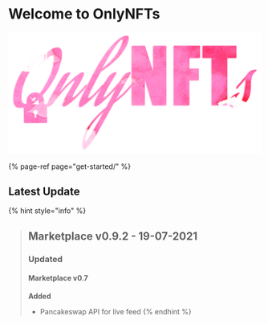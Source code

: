 # Welcome to OnlyNFTs

![](.gitbook/assets/onlynfts-logo-2021-resize.png)

{% page-ref page="get-started/" %}



## Latest Update

{% hint style="info" %}
> ## Marketplace v0.9.2 - 19-07-2021
>
> ### Updated
>
> #### Marketplace v0.7
>
> **Added**
>
> * Pancakeswap API for live feed
{% endhint %}

